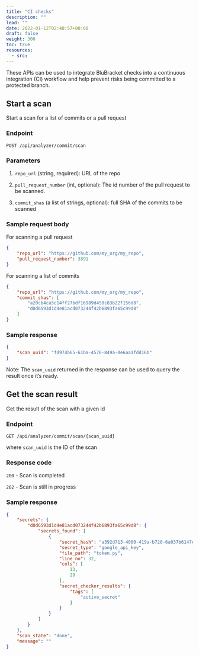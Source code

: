 ```yaml
---
title: "CI checks"
description: ""
lead: ""
date: 2022-01-12T02:48:57+00:00
draft: false
weight: 300
toc: true
resources:
  - src:
---
```


These APIs can be used to integrate BluBracket checks into a continuous integration (CI) workflow and help prevent risks being committed to a protected branch.

## Start a scan

Start a scan for a list of commits or a pull request

### Endpoint

`POST /api/analyzer/commit/scan`

### Parameters

1. `repo_url` (string, required): URL of the repo

1. `pull_request_number` (int, optional): The id number of the pull request to be scanned.

1. `commit_shas` (a list of strings, optional): full SHA of the commits to be scanned

### Sample request body

For scanning a pull request

```json
{
    "repo_url": "https://github.com/my_org/my_repo",
    "pull_request_number": 3891
}
```

For scanning a list of commits

```json
{
    "repo_url": "https://github.com/my_org/my_repo",
    "commit_shas": [
        "a20cb4ca5c14ff27bdf16989d450c83b22f156d8",
        "d0d6593d1d4e81acd073244f42b6893fa65c99d8"
    ]
}
```

### Sample response

```json
{
    "scan_uuid": "fd974b65-61ba-4576-849a-0e6aa1fdd16b"
}
```

Note: The `scan_uuid` returned in the response can be used to query the result once it’s ready.

## Get the scan result

Get the result of the scan with a given id

### Endpoint

`GET /api/analyzer/commit/scan/{scan_uuid}`

where `scan_uuid` is the ID of the scan

### Response code

`200` - Scan is completed

`202` - Scan is still in progress

### Sample response

```json
{
    "secrets": {
        "d0d6593d1d4e81acd073244f42b6893fa65c99d8": {
            "secrets_found": [
                {
                    "secret_hash": "a392d713-4000-419a-b720-6a037b6147e3",
                    "secret_type": "google_api_key",
                    "file_path": "token.py",
                    "line_no": 32,
                    "cols": [
                        13,
                        29
                    ],
                    "secret_checker_results": {
                        "tags": [
                            "active_secret"
                        ]
                    }
                }
            ]
        }
    },
    "scan_state": "done",
    "message": ""
}
```
